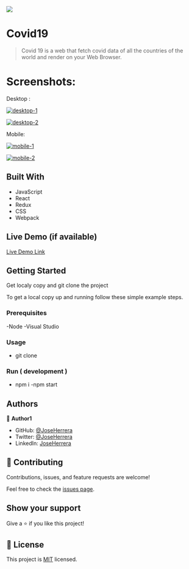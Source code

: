 ![](https://img.shields.io/badge/Microverse-blueviolet)

# Covid19

> Covid 19 is a web that fetch covid data of all the countries of the world and render on your Web Browser.

# Screenshots:

Desktop : 

<a href="https://ibb.co/PYVPbXg"><img src="https://i.ibb.co/GJr81YR/desktop-1.jpg" alt="desktop-1" border="0"></a>


<a href="https://ibb.co/dcn9W6H"><img src="https://i.ibb.co/JdXLB2S/desktop-2.jpg" alt="desktop-2" border="0"></a>


Mobile:

<a href="https://ibb.co/Swhvn16"><img src="https://i.ibb.co/s903wDg/mobile-1.jpg" alt="mobile-1" border="0"></a>

<a href="https://ibb.co/BC6rY1L"><img src="https://i.ibb.co/yQkYx30/mobile-2.jpg" alt="mobile-2" border="0"></a>


## Built With

- JavaScript
- React
- Redux
- CSS
- Webpack

## Live Demo (if available)

[Live Demo Link](https://covid19jose.herokuapp.com/)


## Getting Started

Get localy copy and git clone the project


To get a local copy up and running follow these simple example steps.

### Prerequisites

-Node
-Visual Studio

### Usage

- git clone 

### Run ( development )

- npm i
-npm start

## Authors

👤 **Author1**

- GitHub: [@JoseHerrera](https://github.com/joseheco)
- Twitter: [@JoseHerrera](https://twitter.com/jferheco)
- LinkedIn: [JoseHerrera](https://linkedin.com/in/ljoseherreraco)


## 🤝 Contributing

Contributions, issues, and feature requests are welcome!

Feel free to check the [issues page](../../issues/).

## Show your support

Give a ⭐️ if you like this project!

## 📝 License

This project is [MIT](./MIT.md) licensed.
